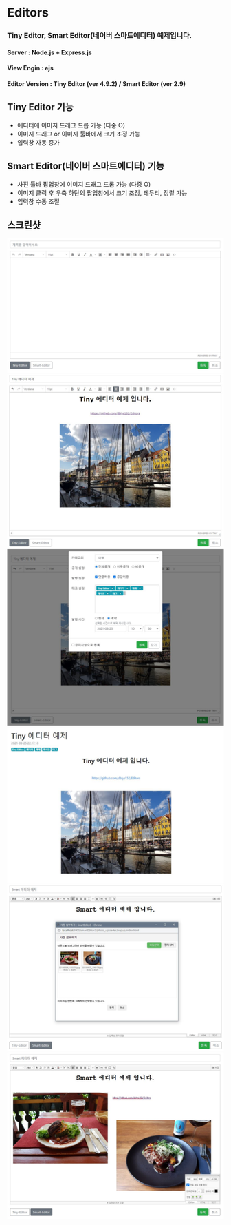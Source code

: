 # Editors

### Tiny Editor, Smart Editor(네이버 스마트에디터) 예제입니다.
#### Server : Node.js + Express.js
#### View Engin : ejs
#### Editor Version : Tiny Editor (ver 4.9.2) / Smart Editor (ver 2.9)

## Tiny Editor 기능
- 에디터에 이미지 드래그 드롭 가능 (다중 O)
- 이미지 드래그 or 이미지 툴바에서 크기 조정 가능
- 입력창 자동 증가

## Smart Editor(네이버 스마트에디터) 기능
- 사진 툴바 팝업창에 이미지 드래그 드롭 가능 (다중 O)
- 이미지 클릭 후 우측 하단의 팝업창에서 크기 조정, 테두리, 정렬 가능
- 입력창 수동 조절

## 스크린샷
![tiny editor](./tiny_editor_1.JPG)
![tiny editor](./tiny_editor_2.JPG)
![editor write](./editor_write.JPG)
![editor view](./editor_view.JPG)
![smart editor](./smart_editor_1.JPG)
![smart editor](./smart_editor_2.JPG)
